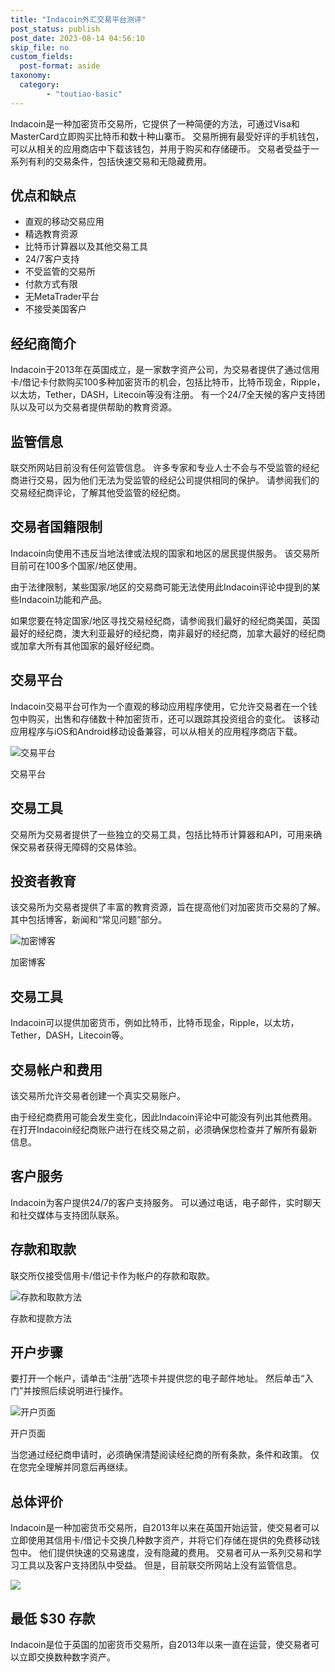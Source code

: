 ```yaml
---
title: "Indacoin外汇交易平台测评"
post_status: publish
post_date: 2023-08-14 04:56:10
skip_file: no
custom_fields: 
  post-format: aside
taxonomy:
  category:
        - "toutiao-basic"
---
```


Indacoin是一种加密货币交易所，它提供了一种简便的方法，可通过Visa和MasterCard立即购买比特币和数十种山寨币。 交易所拥有最受好评的手机钱包，可以从相关的应用商店中下载该钱包，并用于购买和存储硬币。 交易者受益于一系列有利的交易条件，包括快速交易和无隐藏费用。

## 优点和缺点

- 直观的移动交易应用
- 精选教育资源
- 比特币计算器以及其他交易工具
- 24/7客户支持
- 不受监管的交易所
- 付款方式有限
- 无MetaTrader平台
- 不接受美国客户

## 经纪商简介

Indacoin于2013年在英国成立，是一家数字资产公司，为交易者提供了通过信用卡/借记卡付款购买100多种加密货币的机会，包括比特币，比特币现金，Ripple，以太坊，Tether，DASH，Litecoin等没有注册。 有一个24/7全天候的客户支持团队以及可以为交易者提供帮助的教育资源。

## 监管信息

联交所网站目前没有任何监管信息。 许多专家和专业人士不会与不受监管的经纪商进行交易，因为他们无法为受监管的经纪公司提供相同的保护。 请参阅我们的交易经纪商评论，了解其他受监管的经纪商。

## 交易者国籍限制

Indacoin向使用不违反当地法律或法规的国家和地区的居民提供服务。 该交易所目前可在100多个国家/地区使用。

由于法律限制，某些国家/地区的交易商可能无法使用此Indacoin评论中提到的某些Indacoin功能和产品。

如果您要在特定国家/地区寻找交易经纪商，请参阅我们最好的经纪商美国，英国最好的经纪商，澳大利亚最好的经纪商，南非最好的经纪商，加拿大最好的经纪商或加拿大所有其他国家的最好经纪商。

## 交易平台

Indacoin交易平台可作为一个直观的移动应用程序使用，它允许交易者在一个钱包中购买，出售和存储数十种加密货币，还可以跟踪其投资组合的变化。 该移动应用程序与iOS和Android移动设备兼容，可以从相关的应用程序商店下载。

![交易平台](https://cdn.fendou.la/funstoutiao/2020/10/Indacoin-Review-Trading-Platform--1024x983.jpg "交易平台")

交易平台

## 交易工具

交易所为交易者提供了一些独立的交易工具，包括比特币计算器和API，可用来确保交易者获得无障碍的交易体验。

## 投资者教育

该交易所为交易者提供了丰富的教育资源，旨在提高他们对加密货币交易的了解。 其中包括博客，新闻和“常见问题”部分。

![加密博客](https://cdn.fendou.la/funstoutiao/2020/10/Indacoin-Review-Blogs-1024x391.jpg "加密博客")

加密博客

## 交易工具

Indacoin可以提供加密货币，例如比特币，比特币现金，Ripple，以太坊，Tether，DASH，Litecoin等。

## 交易帐户和费用

该交易所允许交易者创建一个真实交易账户。

由于经纪商费用可能会发生变化，因此Indacoin评论中可能没有列出其他费用。 在打开Indacoin经纪商账户进行在线交易之前，必须确保您检查并了解所有最新信息。

## 客户服务

Indacoin为客户提供24/7的客户支持服务。 可以通过电话，电子邮件，实时聊天和社交媒体与支持团队联系。

## 存款和取款

联交所仅接受信用卡/借记卡作为帐户的存款和取款。

![存款和取款方法](https://cdn.fendou.la/funstoutiao/2020/10/Indacoin-Review-Deposit-and-Withdrawal-Methods.jpg "存款和取款方法")

存款和提款方法

## 开户步骤

要打开一个帐户，请单击“注册”选项卡并提供您的电子邮件地址。 然后单击“入门”并按照后续说明进行操作。

![开户页面](https://cdn.fendou.la/funstoutiao/2020/10/Indacoin-Review-Account-Opening-Page.jpg "帐户开设页面")

开户页面

当您通过经纪商申请时，必须确保清楚阅读经纪商的所有条款，条件和政策。 仅在您完全理解并同意后再继续。

## 总体评价

Indacoin是一种加密货币交易所，自2013年以来在英国开始运营，使交易者可以立即使用其信用卡/借记卡交换几种数字资产，并将它们存储在提供的免费移动钱包中。 他们提供快速的交易速度，没有隐藏的费用。 交易者可从一系列交易和学习工具以及客户支持团队中受益。 但是，目前联交所网站上没有监管信息。

![](https://cdn.fendou.la/funstoutiao/2020/10/Indacoin-Logo.png)

## 最低 $30 存款

Indacoin是位于英国的加密货币交易所，自2013年以来一直在运营，使交易者可以立即交换数种数字资产。
